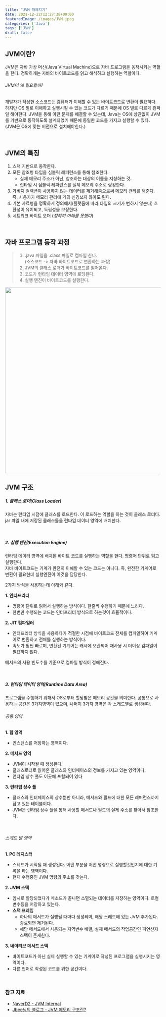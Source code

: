 ```yaml
---
title: "JVM 파헤치기"
date: 2021-12-22T12:27:38+09:00
featuredImage: /images/JVM.jpeg
categories: ['Java']
tags: ['JVM']
draft: false
---
```


## JVM이란?

JVM은 자바 가상 머신(Java Virtual Machine)으로 자바 프로그램을 동작시키는 역할을 한다. 정확하게는 자바의 바이트코드를 읽고 해석하고 실행하는 역할이다.


<!--more-->

###### JVM이 왜 필요할까?  
개발자가 작성한 소스코드는 컴퓨터가 이해할 수 있는 바이트코드로 변환이 필요하다. 하지만 OS 별로 이해하고 실행시킬 수 있는 코드가 다르기 때문에 OS 별로 다르게 컴파일 해야한다.
JVM을 통해 이런 문제를 해결할 수 있는데, Java는 OS에 상관없이 JVM를 기반으로 동작하도록 설계되었기 때문에 동일한 코드를 가지고 실행할 수 있다.  
(JVM은 OS에 맞는 버전으로 설치해야한다.)

<br>

## JVM의 특징

1. 스택 기반으로 동작한다.
2. 모든 참조형 타입을 심볼릭 레퍼런스를 통해 참조한다.
    - 실제 메모리 주소가 아닌, 참조하는 대상의 이름을 지칭하는 것.
    - 런타임 시 심볼릭 레퍼런스를 실제 메모리 주소로 링킹한다.
3. 가비지 컬렉션이 사용하지 않는 데이터를 제거해줌으로써 메모리 관리를 해준다. 즉, 사용자가 메모리 관리에 거의 신경쓰지 않아도 된다.
4. 기본 자료형을 명확하게 정의해서(플랫폼에 따라 타입의 크기가 변하지 않는다) 호환성이 유지되고, 독립성을 보장한다.
5. 네트워크 바이트 오더 (_정확히 이해를 못했다_)

<br>

## 자바 프로그램 동작 과정
> 1. .java 파일을 .class 파일로 컴파일 한다.  
> (소스코드 -> 자바 바이트코드로 변환하는 과정)
> 2. JVM의 클래스 로더가 바이트코드를 읽어온다.
> 3. 코드가 런타임 데이터 영역에 로딩된다.
> 4. 실행 엔진이 바이트코드를 실행한다.

<img src="/images/JVM-Model.jpg" width="800" height="600">

<br>

## JVM 구조

##### 1. 클래스 로더(Class Loader)
자바는 런타임 시점에 클래스를 로드한다. 이 로드하는 역할을 하는 것이 클래스 로더다.  
jar 파일 내에 저장된 클래스들을 런타임 데이터 영역에 배치한다.

<br>

##### 2. 실행 엔진(Execution Engine)
런타임 데이터 영역에 배치된 바이트 코드를 실행하는 역할을 한다. 명령어 단위로 읽고 실행한다.  
자바 바이트코드는 기계가 완전히 이해할 수 있는 코드는 아니다. 즉, 완전한 기계어로 변환이 필요한데 실행엔진이 이것을 담당한다.

2가지 방식을 사용하는데 아래와 같다.

**1. 인터프리터**
   - 명령어 단위로 읽어서 실행하는 방식이다. 한줄씩 수행하기 때문에 느리다.
   - 한번만 수행되는 코드는 인터프리터 방식으로 하는것이 효율적이다.

**2. JIT 컴파일러**
   - 인터프리터 방식을 사용하다가 적절한 시점에 바이트코드 전체를 컴파일하여 기계어로 변환하고 전체를 실행하는 방식이다.
   - 속도가 훨씬 빠르며, 변환된 기계어는 캐시에 보관되어 재사용 시 더이상 컴파일이 필요하지 않다.

메서드의 사용 빈도수를 기준으로 컴파일 방식이 정해진다.

<br>

##### 3. 런타임 데이터 영역(Runtime Data Area)
프로그램을 수행하기 위해서 OS로부터 할당받은 메모리 공간을 의미한다. 공통으로 사용하는 공간은 3가지영역이 있으며, 나머지 3가지 영역은 각 스레드별로 생성된다.

###### 공통 영역
**1. 힙 영역**
- 인스턴스를 저장하는 영역이다.

**2. 메서드 영역**
- JVM이 시작될 때 생성된다.
- 클래스로더로 읽어온 클래스와 인터페이스의 정보를 가지고 있는 영역이다. 
- 런타임 상수 풀도 이곳에 포함되어 있다

**3. 런타입 상수 풀**  
- 클래스와 인터페이스의 상수뿐만 아니라, 메서드와 필드에 대한 모든 레퍼런스까지 담고 있는 테이블이다.  
- JVM은 런타임 상수 풀을 통해 사용할 메서드나 필드의 실제 주소를 찾아서 참조한다.

<br>

###### 스레드 별 영역
**1. PC 레지스터**  
- 스레드가 시작될 때 생성된다. 어떤 부분을 어떤 명령으로 실행할것인지에 대한 기록을 하는 영역이다.  
- 현재 수행중인 JVM 명령의 주소를 갖는다.

**2. JVM 스택**  

- 임시로 할당되었다가 메소드가 끝나면 소멸되는 데이터를 저장하는 영역이다. 로컬 변수등을 저장하고 있는다.
- **스택 프레임**
  - 하나의 메서드가 실행될 때마다 생성되며, 해당 스레드에 있는 JVM 추가된다. 종료되면 제거된다.
  - 해당 메서드에서 사용되는 지역변수 배열, 실제 메서드의 작업공간인 피연산자 스택이 존재한다.

**3. 네이티브 메서드 스택**
- 바이트코드가 아닌 실제 실행할 수 있는 기계어로 작성된 프로그램을 실행시키는 영역이다. 
- 다른 언어로 작성된 코드를 위한 공간이다.

<br>

### 참고 자료
- [NaverD2 - JVM Internal](https://d2.naver.com/helloworld/1230)  
- [Jbee님의 블로그 - JVM 메모리 구조란?](https://steady-coding.tistory.com/305)